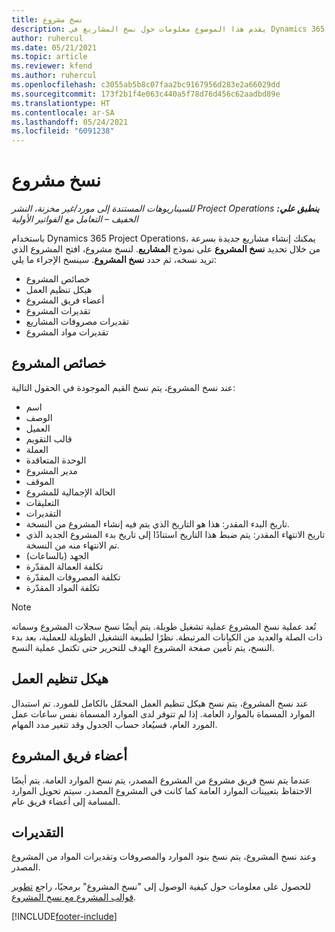 ```yaml
---
title: نسخ مشروع
description: يقدم هذا الموضوع معلومات حول نسخ المشاريع في Dynamics 365 Project Operations.
author: ruhercul
ms.date: 05/21/2021
ms.topic: article
ms.reviewer: kfend
ms.author: ruhercul
ms.openlocfilehash: c3055ab5b8c07faa2bc9167956d283e2a66029dd
ms.sourcegitcommit: 173f2b1f4e063c440a5f78d76d456c62aadbd89e
ms.translationtype: HT
ms.contentlocale: ar-SA
ms.lasthandoff: 05/24/2021
ms.locfileid: "6091238"
---
```

# <a name="copy-a-project"></a>نسخ مشروع

_**ينطبق علي:** ‏‫Project Operations للسيناريوهات المستندة إلى مورد/غير مخزنة‬، ‏‫النشر الخفيف – التعامل مع الفواتير الأولية‬_

باستخدام Dynamics 365 Project Operations، يمكنك إنشاء مشاريع جديدة بسرعة من خلال تحديد **نسخ المشروع** على نموذج **المشاريع**. لنسخ مشروع، افتح المشروع الذي تريد نسخه، ثم حدد **نسخ المشروع**. سينسخ الإجراء ما يلي:

- خصائص المشروع 
- هيكل تنظيم العمل
- أعضاء فريق المشروع
- تقديرات المشروع
- تقديرات مصروفات المشاريع
- تقديرات مواد المشروع

## <a name="project-properties"></a>خصائص المشروع

عند نسخ المشروع، يتم نسخ القيم الموجودة في الحقول التالية:

- اسم
- ‏‏الوصف
- العميل
- قالب التقويم
- ‏‏العملة
- الوحدة المتعاقدة
- مدير المشروع
- الموقف
- الحالة الإجمالية للمشروع
- التعليقات
- التقديرات
- تاريخ البدء المقدر: هذا هو التاريخ الذي يتم فيه إنشاء المشروع من النسخة.
- تاريخ الانتهاء المقدر: يتم ضبط هذا التاريخ استنادًا إلى تاريخ بدء المشروع الجديد الذي تم الانتهاء منه من النسخة.
- الجهد (بالساعات)
- تكلفة العمالة المقدّرة
- تكلفة المصروفات المقدّرة
- تكلفة المواد المقدّرة

> [!NOTE]
> تُعد عملية نسخ المشروع عملية تشغيل طويلة. يتم أيضًا نسخ سجلات المشروع وسماته ذات الصلة والعديد من الكيانات المرتبطة. نظرًا لطبيعة التشغيل الطويلة للعملية، بعد بدء النسخ، يتم تأمين صفحة المشروع الهدف للتحرير حتى تكتمل عملية النسخ.

## <a name="work-breakdown-structure"></a>هيكل تنظيم العمل

عند نسخ المشروع، يتم نسخ هيكل تنظيم العمل المحمّل بالكامل للمورد. تم استبدال الموارد المسماة بالموارد العامة. إذا لم تتوفر لدى الموارد المسماة نفس ساعات عمل المورد العام، فسيُعاد حساب الجدول وقد تتغير مدد المهام.

## <a name="project-team-members"></a>أعضاء فريق المشروع

عندما يتم نسخ فريق مشروع من المشروع المصدر، يتم نسخ الموارد العامة. يتم أيضًا الاحتفاظ بتعيينات الموارد العامة كما كانت في المشروع المصدر. سيتم تحويل الموارد المسامة إلى أعضاء فريق عام.

## <a name="estimates"></a>التقديرات

وعند نسخ المشروع، يتم نسخ بنود الموارد والمصروفات وتقديرات المواد من المشروع المصدر. 

للحصول على معلومات حول كيفية الوصول إلى "نسخ المشروع" برمجيًا، راجع [تطوير قوالب المشروع مع نسخ المشروع‬‬](dev-copy-project.md).


[!INCLUDE[footer-include](../includes/footer-banner.md)]
